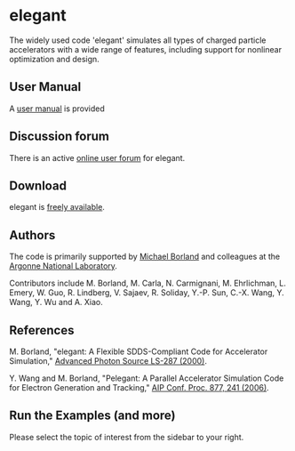 # elegant
The widely used code 'elegant' simulates all types of charged particle accelerators with a wide range of features, including support for nonlinear optimization and design. 

## User Manual
A [user manual](http://www.aps.anl.gov/Accelerator_Systems_Division/Accelerator_Operations_Physics/manuals/elegant_latest/elegant.html) is provided

## Discussion forum
There is an active [online user forum](https://www.aps.anl.gov/Accelerator_Systems_Division/Accelerator_Operations_Physics/phpBB3/) for elegant.

## Download
elegant is [freely available](https://www1.aps.anl.gov/Accelerator-Operations-Physics/Software).

## Authors
The code is primarily supported by [Michael Borland](https://www.linkedin.com/in/michael-borland-3a228526/) and colleagues at the [Argonne National Laboratory](https://www1.aps.anl.gov/).

Contributors include M. Borland, M. Carla, N. Carmignani, M. Ehrlichman, L. Emery, W. Guo, R. Lindberg, V. Sajaev, R. Soliday, Y.-P. Sun, C.-X. Wang, Y. Wang, Y. Wu and A. Xiao.

## References
M. Borland, "elegant: A Flexible SDDS-Compliant Code for Accelerator Simulation," [Advanced Photon Source LS-287 (2000)](https://www1.aps.anl.gov/icms_files/lsnotes/files/APS_1418218.pdf).

Y. Wang and M. Borland, "Pelegant: A Parallel Accelerator Simulation Code for Electron Generation and Tracking," [AIP Conf. Proc. 877, 241 (2006)](http://aip.scitation.org/doi/pdf/10.1063/1.2409141).

## Run the Examples (and more)
Please select the topic of interest from the sidebar to your right.
